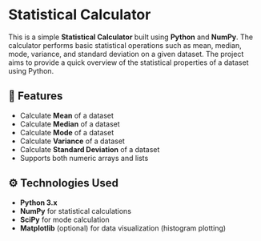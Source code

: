 # Statistical Calculator

This is a simple **Statistical Calculator** built using **Python** and **NumPy**. The calculator performs basic statistical operations such as mean, median, mode, variance, and standard deviation on a given dataset. The project aims to provide a quick overview of the statistical properties of a dataset using Python.

## 📝 Features
- Calculate **Mean** of a dataset
- Calculate **Median** of a dataset
- Calculate **Mode** of a dataset
- Calculate **Variance** of a dataset
- Calculate **Standard Deviation** of a dataset
- Supports both numeric arrays and lists

## ⚙️ Technologies Used
- **Python 3.x**
- **NumPy** for statistical calculations
- **SciPy** for mode calculation
- **Matplotlib** (optional) for data visualization (histogram plotting)
